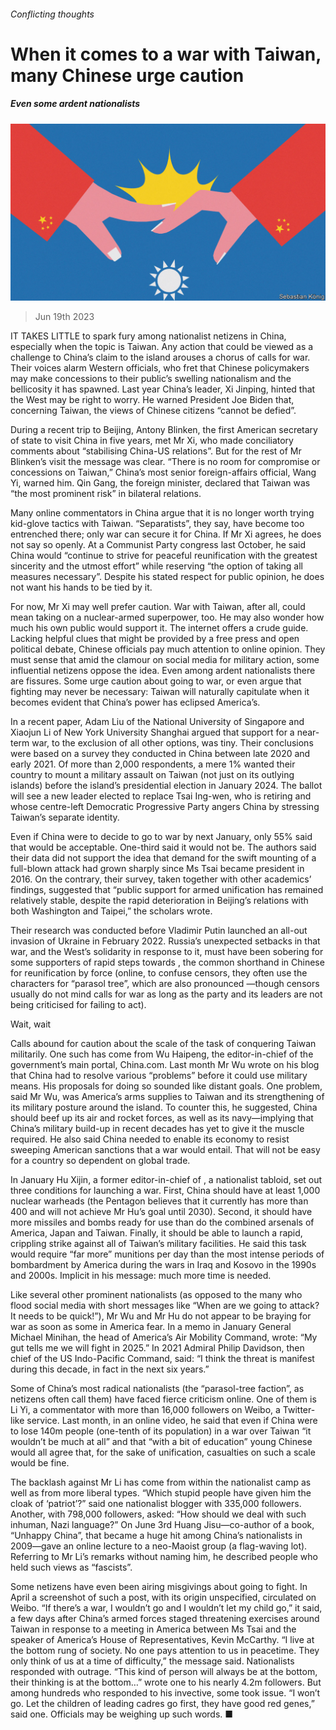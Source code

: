 ###### Conflicting thoughts

# When it comes to a war with Taiwan, many Chinese urge caution 

##### Even some ardent nationalists 

![image](images/20230624_CND001.jpg) 

> Jun 19th 2023 

IT TAKES LITTLE to spark fury among nationalist netizens in China, especially when the topic is Taiwan. Any action that could be viewed as a challenge to China’s claim to the island arouses a chorus of calls for war. Their voices alarm Western officials, who fret that Chinese policymakers may make concessions to their public’s swelling nationalism and the bellicosity it has spawned. Last year China’s leader, Xi Jinping, hinted that the West may be right to worry. He warned President Joe Biden that, concerning Taiwan, the views of Chinese citizens “cannot be defied”. 

During a recent trip to Beijing, Antony Blinken, the first American secretary of state to visit China in five years, met Mr Xi, who made conciliatory comments about “stabilising China-US relations”. But for the rest of Mr Blinken’s visit the message was clear. “There is no room for compromise or concessions on Taiwan,” China’s most senior foreign-affairs official, Wang Yi, warned him. Qin Gang, the foreign minister, declared that Taiwan was “the most prominent risk” in bilateral relations.

Many online commentators in China argue that it is no longer worth trying kid-glove tactics with Taiwan. “Separatists”, they say, have become too entrenched there; only war can secure it for China. If Mr Xi agrees, he does not say so openly. At a Communist Party congress last October, he said China would “continue to strive for peaceful reunification with the greatest sincerity and the utmost effort” while reserving “the option of taking all measures necessary”. Despite his stated respect for public opinion, he does not want his hands to be tied by it. 

For now, Mr Xi may well prefer caution. War with Taiwan, after all, could mean taking on a nuclear-armed superpower, too. He may also wonder how much his own public would support it. The internet offers a crude guide. Lacking helpful clues that might be provided by a free press and open political debate, Chinese officials pay much attention to online opinion. They must sense that amid the clamour on social media for military action, some influential netizens oppose the idea. Even among ardent nationalists there are fissures. Some urge caution about going to war, or even argue that fighting may never be necessary: Taiwan will naturally capitulate when it becomes evident that China’s power has eclipsed America’s. 

In a recent paper, Adam Liu of the National University of Singapore and Xiaojun Li of New York University Shanghai argued that support for a near-term war, to the exclusion of all other options, was tiny. Their conclusions were based on a survey they conducted in China between late 2020 and early 2021. Of more than 2,000 respondents, a mere 1% wanted their country to mount a military assault on Taiwan (not just on its outlying islands) before the island’s presidential election in January 2024. The ballot will see a new leader elected to replace Tsai Ing-wen, who is retiring and whose centre-left Democratic Progressive Party angers China by stressing Taiwan’s separate identity. 

Even if China were to decide to go to war by next January, only 55% said that would be acceptable. One-third said it would not be. The authors said their data did not support the idea that demand for the swift mounting of a full-blown attack had grown sharply since Ms Tsai became president in 2016. On the contrary, their survey, taken together with other academics’ findings, suggested that “public support for armed unification has remained relatively stable, despite the rapid deterioration in Beijing’s relations with both Washington and Taipei,” the scholars wrote. 

Their research was conducted before Vladimir Putin launched an all-out invasion of Ukraine in February 2022. Russia’s unexpected setbacks in that war, and the West’s solidarity in response to it, must have been sobering for some supporters of rapid steps towards , the common shorthand in Chinese for reunification by force (online, to confuse censors, they often use the characters for “parasol tree”, which are also pronounced —though censors usually do not mind calls for war as long as the party and its leaders are not being criticised for failing to act). 

Wait, wait

Calls abound for caution about the scale of the task of conquering Taiwan militarily. One such has come from Wu Haipeng, the editor-in-chief of the government’s main portal, China.com. Last month Mr Wu wrote on his blog that China had to resolve various “problems” before it could use military means. His proposals for doing so sounded like distant goals. One problem, said Mr Wu, was America’s arms supplies to Taiwan and its strengthening of its military posture around the island. To counter this, he suggested, China should beef up its air and rocket forces, as well as its navy—implying that China’s military build-up in recent decades has yet to give it the muscle required. He also said China needed to enable its economy to resist sweeping American sanctions that a war would entail. That will not be easy for a country so dependent on global trade. 

In January Hu Xijin, a former editor-in-chief of , a nationalist tabloid, set out three conditions for launching a war. First, China should have at least 1,000 nuclear warheads (the Pentagon believes that it currently has more than 400 and will not achieve Mr Hu’s goal until 2030). Second, it should have more missiles and bombs ready for use than do the combined arsenals of America, Japan and Taiwan. Finally, it should be able to launch a rapid, crippling strike against all of Taiwan’s military facilities. He said this task would require “far more” munitions per day than the most intense periods of bombardment by America during the wars in Iraq and Kosovo in the 1990s and 2000s. Implicit in his message: much more time is needed. 

Like several other prominent nationalists (as opposed to the many who flood social media with short messages like “When are we going to attack? It needs to be quick!”), Mr Wu and Mr Hu do not appear to be braying for war as soon as some in America fear. In a memo in January General Michael Minihan, the head of America’s Air Mobility Command, wrote: “My gut tells me we will fight in 2025.” In 2021 Admiral Philip Davidson, then chief of the US Indo-Pacific Command, said: “I think the threat is manifest during this decade, in fact in the next six years.” 

Some of China’s most radical nationalists (the “parasol-tree faction”, as netizens often call them) have faced fierce criticism online. One of them is Li Yi, a commentator with more than 16,000 followers on Weibo, a Twitter-like service. Last month, in an online video, he said that even if China were to lose 140m people (one-tenth of its population) in a war over Taiwan “it wouldn’t be much at all” and that “with a bit of education” young Chinese would all agree that, for the sake of unification, casualties on such a scale would be fine. 

The backlash against Mr Li has come from within the nationalist camp as well as from more liberal types. “Which stupid people have given him the cloak of ‘patriot’?” said one nationalist blogger with 335,000 followers. Another, with 798,000 followers, asked: “How should we deal with such inhuman, Nazi language?” On June 3rd Huang Jisu—co-author of a book, “Unhappy China”, that became a huge hit among China’s nationalists in 2009—gave an online lecture to a neo-Maoist group (a flag-waving lot). Referring to Mr Li’s remarks without naming him, he described people who held such views as “fascists”. 

Some netizens have even been airing misgivings about going to fight. In April a screenshot of such a post, with its origin unspecified, circulated on Weibo. “If there’s a war, I wouldn’t go and I wouldn’t let my child go,” it said, a few days after China’s armed forces staged threatening exercises around Taiwan in response to a meeting in America between Ms Tsai and the speaker of America’s House of Representatives, Kevin McCarthy. “I live at the bottom rung of society. No one pays attention to us in peacetime. They only think of us at a time of difficulty,” the message said. Nationalists responded with outrage. “This kind of person will always be at the bottom, their thinking is at the bottom…” wrote one to his nearly 4.2m followers. But among hundreds who responded to his invective, some took issue. “I won’t go. Let the children of leading cadres go first, they have good red genes,” said one. Officials may be weighing up such words. ■


